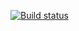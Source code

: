 [![Build status](https://ci.appveyor.com/api/projects/status/58wp4ssh7rfmb9uw?svg=true)](https://ci.appveyor.com/project/shanedasha/postmanecho)
